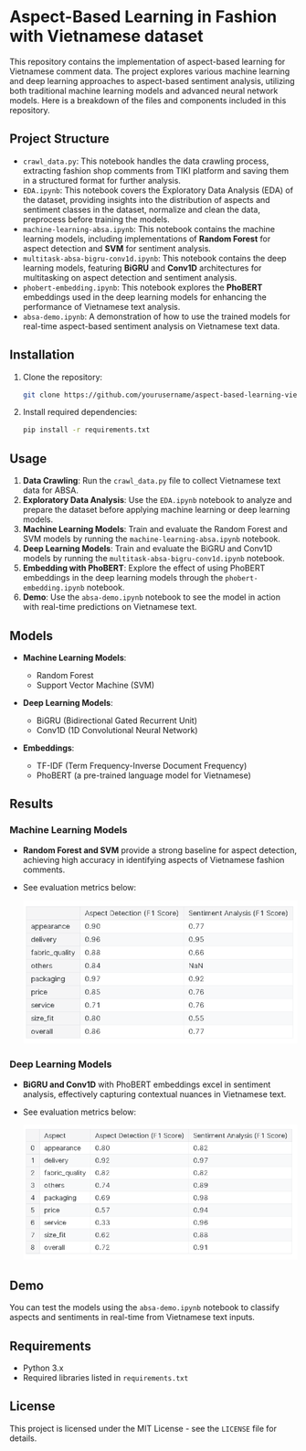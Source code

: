 # Aspect-Based Learning in Fashion with Vietnamese dataset

This repository contains the implementation of aspect-based learning for Vietnamese comment data. The project explores various machine learning and deep learning approaches to aspect-based sentiment analysis, utilizing both traditional machine learning models and advanced neural network models. Here is a breakdown of the files and components included in this repository.

## Project Structure

- `crawl_data.py`: This notebook handles the data crawling process, extracting fashion shop comments from TIKI platform and saving them in a structured format for further analysis.
- `EDA.ipynb`: This notebook covers the Exploratory Data Analysis (EDA) of the dataset, providing insights into the distribution of aspects and sentiment classes in the dataset, normalize and clean the data, preprocess before training the models.
- `machine-learning-absa.ipynb`: This notebook contains the machine learning models, including implementations of **Random Forest** for aspect detection and **SVM** for sentiment analysis.
- `multitask-absa-bigru-conv1d.ipynb`: This notebook contains the deep learning models, featuring **BiGRU** and **Conv1D** architectures for multitasking on aspect detection and sentiment analysis.
- `phobert-embedding.ipynb`: This notebook explores the **PhoBERT** embeddings used in the deep learning models for enhancing the performance of Vietnamese text analysis.
- `absa-demo.ipynb`: A demonstration of how to use the trained models for real-time aspect-based sentiment analysis on Vietnamese text data.

## Installation

1. Clone the repository:
    ```bash
    git clone https://github.com/yourusername/aspect-based-learning-vietnamese.git
    ```
2. Install required dependencies:
    ```bash
    pip install -r requirements.txt
    ```

## Usage

1. **Data Crawling**: Run the `crawl_data.py` file to collect Vietnamese text data for ABSA.
2. **Exploratory Data Analysis**: Use the `EDA.ipynb` notebook to analyze and prepare the dataset before applying machine learning or deep learning models.
3. **Machine Learning Models**: Train and evaluate the Random Forest and SVM models by running the `machine-learning-absa.ipynb` notebook.
4. **Deep Learning Models**: Train and evaluate the BiGRU and Conv1D models by running the `multitask-absa-bigru-conv1d.ipynb` notebook.
5. **Embedding with PhoBERT**: Explore the effect of using PhoBERT embeddings in the deep learning models through the `phobert-embedding.ipynb` notebook.
6. **Demo**: Use the `absa-demo.ipynb` notebook to see the model in action with real-time predictions on Vietnamese text.

## Models

- **Machine Learning Models**: 
    - Random Forest
    - Support Vector Machine (SVM)
    
- **Deep Learning Models**:
    - BiGRU (Bidirectional Gated Recurrent Unit)
    - Conv1D (1D Convolutional Neural Network)

- **Embeddings**: 
    - TF-IDF (Term Frequency-Inverse Document Frequency)
    - PhoBERT (a pre-trained language model for Vietnamese)

## Results

### Machine Learning Models
- **Random Forest and SVM** provide a strong baseline for aspect detection, achieving high accuracy in identifying aspects of Vietnamese fashion comments.
- See evaluation metrics below:

  ![Machine Learning Evaluation](images/machine_learning_evaluation.png)

### Deep Learning Models
- **BiGRU and Conv1D** with PhoBERT embeddings excel in sentiment analysis, effectively capturing contextual nuances in Vietnamese text.
- See evaluation metrics below:

  ![Deep Learning Evaluation](images/deep_learning_evaluation.png)

## Demo

You can test the models using the `absa-demo.ipynb` notebook to classify aspects and sentiments in real-time from Vietnamese text inputs.

## Requirements

- Python 3.x
- Required libraries listed in `requirements.txt`

## License

This project is licensed under the MIT License - see the `LICENSE` file for details.